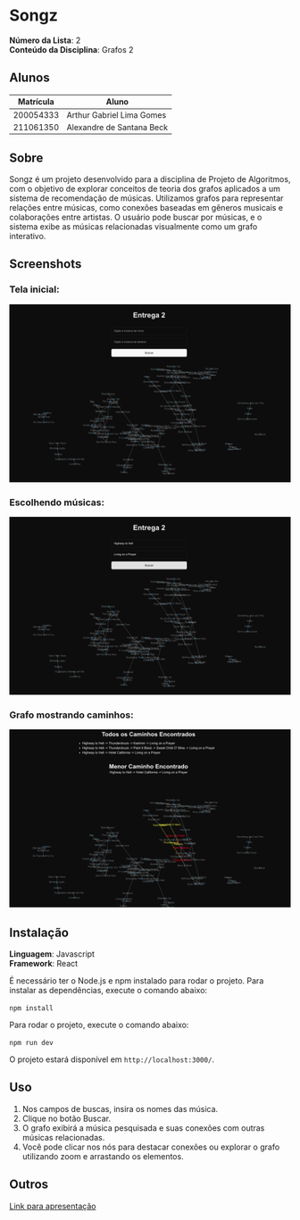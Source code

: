 # Songz

**Número da Lista**: 2<br>
**Conteúdo da Disciplina**: Grafos 2<br>

## Alunos
| Matrícula | Aluno           |
| --------- | --------------- |
| 200054333 | Arthur Gabriel Lima Gomes |
| 211061350 | Alexandre de Santana Beck |

## Sobre 
Songz é um projeto desenvolvido para a disciplina de Projeto de Algoritmos, com o objetivo de explorar conceitos de teoria dos grafos aplicados a um sistema de recomendação de músicas. Utilizamos grafos para representar relações entre músicas, como conexões baseadas em gêneros musicais e colaborações entre artistas.
O usuário pode buscar por músicas, e o sistema exibe as músicas relacionadas visualmente como um grafo interativo.

## Screenshots

### **Tela inicial**:
![Tela inicial](./images/songz1.png)

### **Escolhendo músicas**:
![Escolhendo músicas](./images/songz2.png)

### **Grafo mostrando caminhos**:
![Grafo](./images/songz3.png)

## Instalação 
**Linguagem**: Javascript<br>
**Framework**: React<br>

É necessário ter o Node.js e npm instalado para rodar o projeto. Para instalar as dependências, execute o comando abaixo:

```npm install```

Para rodar o projeto, execute o comando abaixo:

```npm run dev```

O projeto estará disponível em `http://localhost:3000/`.


## Uso 

1. Nos campos de buscas, insira os nomes das música.
2. Clique no botão Buscar.
3. O grafo exibirá a música pesquisada e suas conexões com outras músicas relacionadas.
4. Você pode clicar nos nós para destacar conexões ou explorar o grafo utilizando zoom e arrastando os elementos.

## Outros

[Link para apresentação](https://youtu.be/J0KivVF_3kc?si=ACgStD9M8_o1Kyog)
